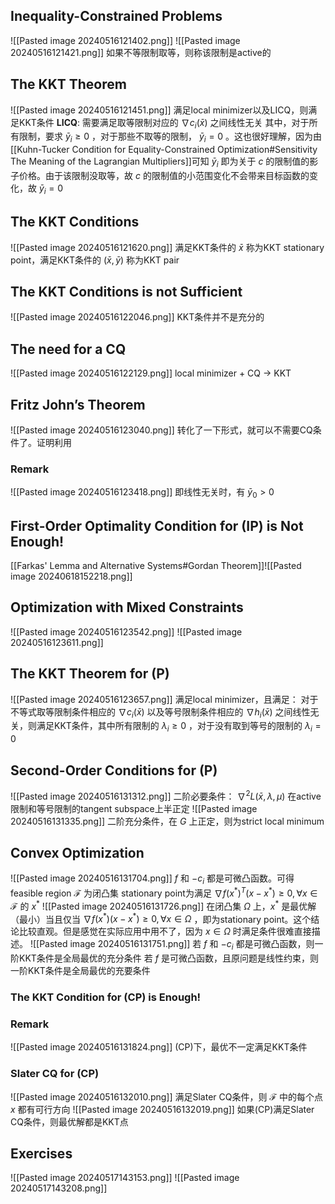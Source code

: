 ## Inequality-Constrained Problems
![[Pasted image 20240516121402.png]]
![[Pasted image 20240516121421.png]]
如果不等限制取等，则称该限制是active的
## The KKT Theorem
![[Pasted image 20240516121451.png]]
满足local minimizer以及LICQ，则满足KKT条件
**LICQ**: 需要满足取等限制对应的 $\nabla c_i(\bar{x})$ 之间线性无关
其中，对于所有限制，要求 $\bar{y}_i\geq 0$ ，对于那些不取等的限制， $\bar{y}_i=0$ 。这也很好理解，因为由[[Kuhn-Tucker Condition for Equality-Constrained Optimization#Sensitivity The Meaning of the Lagrangian Multipliers]]可知 $\bar y_i$ 即为关于 $c$ 的限制值的影子价格。由于该限制没取等，故 $c$ 的限制值的小范围变化不会带来目标函数的变化，故 $\bar y_i=0$
## The KKT Conditions
![[Pasted image 20240516121620.png]]
满足KKT条件的 $\bar{x}$ 称为KKT stationary point，满足KKT条件的 $(\bar{x},\bar{y})$ 称为KKT pair
## The KKT Conditions is not Sufficient
![[Pasted image 20240516122046.png]]
KKT条件并不是充分的
## The need for a CQ
![[Pasted image 20240516122129.png]]
local minimizer + CQ -> KKT
## Fritz John’s Theorem
![[Pasted image 20240516123040.png]]
转化了一下形式，就可以不需要CQ条件了。证明利用
### Remark
![[Pasted image 20240516123418.png]]
即线性无关时，有 $\bar{y}_0>0$ 
## First-Order Optimality Condition for (IP) is Not Enough!
[[Farkas' Lemma and Alternative Systems#Gordan Theorem]]![[Pasted image 20240618152218.png]]
## Optimization with Mixed Constraints
![[Pasted image 20240516123542.png]]
![[Pasted image 20240516123611.png]]
## The KKT Theorem for (P)
![[Pasted image 20240516123657.png]]
满足local minimizer，且满足：
对于不等式取等限制条件相应的 $\nabla c_i(\bar{x})$ 以及等号限制条件相应的 $\nabla h_i(\bar{x})$ 之间线性无关，则满足KKT条件，其中所有限制的 $\lambda_i\geq 0$ ，对于没有取到等号的限制的 $\lambda_i=0$ 
## Second-Order Conditions for (P)
![[Pasted image 20240516131312.png]]
二阶必要条件： $\nabla^2 L(\bar{x},\lambda,\mu)$ 在active限制和等号限制的tangent subspace上半正定
![[Pasted image 20240516131335.png]]
二阶充分条件，在 $G$ 上正定，则为strict local minimum
## Convex Optimization
![[Pasted image 20240516131704.png]]
$f$ 和 $-c_i$ 都是可微凸函数。可得feasible region $\mathcal{F}$ 为闭凸集
stationary point为满足 $\nabla f(x^*)^T(x-x^*)\geq 0,\forall x\in \mathcal{F}$ 的 $x^*$
![[Pasted image 20240516131726.png]]
在闭凸集 $\Omega$ 上，$x^*$ 是最优解（最小）当且仅当 $\nabla f(x^*)(x-x^*)\geq 0,\forall x\in \Omega$ ，即为stationary point。这个结论比较直观。但是感觉在实际应用中用不了，因为 $x\in \Omega$ 时满足条件很难直接描述。
![[Pasted image 20240516131751.png]]
若 $f$ 和 $-c_i$ 都是可微凸函数，则一阶KKT条件是全局最优的充分条件
若 $f$ 是可微凸函数，且原问题是线性约束，则一阶KKT条件是全局最优的充要条件
### The KKT Condition for (CP) is Enough!
### Remark
![[Pasted image 20240516131824.png]]
(CP)下，最优不一定满足KKT条件
### Slater CQ for (CP)
![[Pasted image 20240516132010.png]]
满足Slater CQ条件，则 $\mathcal{F}$ 中的每个点 $x$ 都有可行方向
![[Pasted image 20240516132019.png]]
如果(CP)满足Slater CQ条件，则最优解都是KKT点
## Exercises
![[Pasted image 20240517143153.png]]
![[Pasted image 20240517143208.png]]